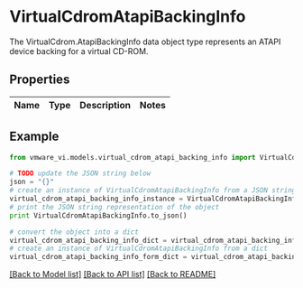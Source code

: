 # VirtualCdromAtapiBackingInfo

The VirtualCdrom.AtapiBackingInfo data object type represents an ATAPI device backing for a virtual CD-ROM. 

## Properties
Name | Type | Description | Notes
------------ | ------------- | ------------- | -------------

## Example

```python
from vmware_vi.models.virtual_cdrom_atapi_backing_info import VirtualCdromAtapiBackingInfo

# TODO update the JSON string below
json = "{}"
# create an instance of VirtualCdromAtapiBackingInfo from a JSON string
virtual_cdrom_atapi_backing_info_instance = VirtualCdromAtapiBackingInfo.from_json(json)
# print the JSON string representation of the object
print VirtualCdromAtapiBackingInfo.to_json()

# convert the object into a dict
virtual_cdrom_atapi_backing_info_dict = virtual_cdrom_atapi_backing_info_instance.to_dict()
# create an instance of VirtualCdromAtapiBackingInfo from a dict
virtual_cdrom_atapi_backing_info_form_dict = virtual_cdrom_atapi_backing_info.from_dict(virtual_cdrom_atapi_backing_info_dict)
```
[[Back to Model list]](../README.md#documentation-for-models) [[Back to API list]](../README.md#documentation-for-api-endpoints) [[Back to README]](../README.md)



